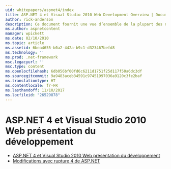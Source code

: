 ```yaml
---
uid: whitepapers/aspnet4/index
title: ASP.NET 4 et Visual Studio 2010 Web Development Overview | Documents Microsoft
author: rick-anderson
description: Ce document fournit une vue d’ensemble de la plupart des nouvelles fonctionnalités d’ASP.NET qui sont inclus dans le.NET Framework 4 et Visual Studio 2010.
ms.author: aspnetcontent
manager: wpickett
ms.date: 02/10/2010
ms.topic: article
ms.assetid: 6bea4655-b0a2-442a-b9c1-d323467befd8
ms.technology: ''
ms.prod: .net-framework
msc.legacyurl: ''
msc.type: content
ms.openlocfilehash: 6db056bf00fd6c6211d1751f25d117f50a6dc3df
ms.sourcegitcommit: 9a9483aceb34591c97451997036a9120c3fe2baf
ms.translationtype: HT
ms.contentlocale: fr-FR
ms.lasthandoff: 11/10/2017
ms.locfileid: "26529878"
---
```

<a name="aspnet-4-and-visual-studio-2010-web-development-overview"></a>ASP.NET 4 et Visual Studio 2010 Web présentation du développement
====================
- [ASP.NET 4 et Visual Studio 2010 Web présentation du développement](overview.md)
- [Modifications avec rupture 4 de ASP.NET](breaking-changes.md)
